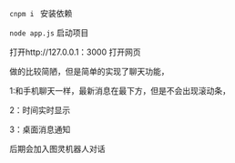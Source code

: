 ``cnpm i `` 安装依赖

``node app.js`` 启动项目

打开http://127.0.0.1：3000 打开网页



做的比较简陋，但是简单的实现了聊天功能，

1:和手机聊天一样，最新消息在最下方，但是不会出现滚动条，

2：时间实时显示

3：桌面消息通知


后期会加入图灵机器人对话
